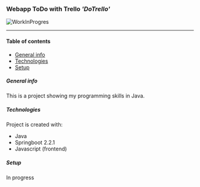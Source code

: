 ### Webapp ToDo with Trello *'DoTrello'*
![WorkInProgres](http://bohdziewicz.com.pl/imagesForGit/workInProgress_025.png)

---
#### Table of contents
* [General info](#general-info)
* [Technologies](#technologies)
* [Setup](#setup)

##### General info
This is a project showing my programming skills in Java.

##### Technologies
Project is created with:
* Java
* Springboot 2.2.1
* Javascript (frontend)

##### Setup
In progress
